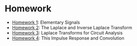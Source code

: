 # Homework

* [Homework 1](hw1): Elementary Signals
* [Homework 2](hw2): The Laplace and Inverse Laplace Transform
* [Homework 3](hw3): Laplace Transforms for Circuit Analysis
* [Homework 4](hw4): This Impulse Response and Convolution
